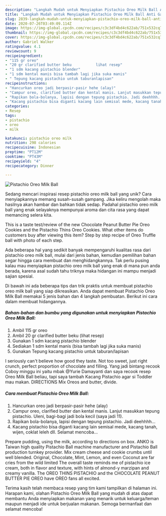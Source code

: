 ```yaml
---
description: "Langkah Mudah untuk Menyiapkan Pistachio Oreo Milk Ball Anti Gagal"
title: "Langkah Mudah untuk Menyiapkan Pistachio Oreo Milk Ball Anti Gagal"
slug: 2839-langkah-mudah-untuk-menyiapkan-pistachio-oreo-milk-ball-anti-gagal
date: 2020-07-26T03:49:09.114Z
image: https://img-global.cpcdn.com/recipes/c3c3df4bd4c622ab/751x532cq70/pistachio-oreo-milk-ball-foto-resep-utama.jpg
thumbnail: https://img-global.cpcdn.com/recipes/c3c3df4bd4c622ab/751x532cq70/pistachio-oreo-milk-ball-foto-resep-utama.jpg
cover: https://img-global.cpcdn.com/recipes/c3c3df4bd4c622ab/751x532cq70/pistachio-oreo-milk-ball-foto-resep-utama.jpg
author: Gabriel Walker
ratingvalue: 4.1
reviewcount: 9
recipeingredient:
- "115 gr oreo"
- "20 gr clarified butter beku           lihat resep"
- "1 sdm kacang pistachio blender"
- "1 sdm kental manis bisa tambah lagi jika suka manis"
- " Tepung kacang pistachio untuk taburanlapisan"
recipeinstructions:
- "Hancurkan oreo jadi berpasir-pasir hehe (alay)"
- "Campur oreo, clarified butter dan kental manis. Lanjut masukkan tepung pistachio. Uleni, bagi-bagi jadi bola kecil (saya jadi 11)."
- "Rapikan bola-bolanya, lapisi dengan tepung pistachio. Jadi deehhhh..."
- "Kacang pistachio bisa diganti kacang lain semisal mede, kacang tanah, wijen, coklat leleh dll. Selamat mencoba..."
categories:
- Resep
tags:
- pistachio
- oreo
- milk

katakunci: pistachio oreo milk 
nutrition: 298 calories
recipecuisine: Indonesian
preptime: "PT12M"
cooktime: "PT43M"
recipeyield: "4"
recipecategory: Dinner

---
```



![Pistachio Oreo Milk Ball](https://img-global.cpcdn.com/recipes/c3c3df4bd4c622ab/751x532cq70/pistachio-oreo-milk-ball-foto-resep-utama.jpg)

Sedang mencari inspirasi resep pistachio oreo milk ball yang unik? Cara menyiapkannya memang susah-susah gampang. Jika keliru mengolah maka hasilnya akan hambar dan bahkan tidak sedap. Padahal pistachio oreo milk ball yang enak selayaknya mempunyai aroma dan cita rasa yang dapat memancing selera kita.

This is a taste test/review of the new Chocolate Peanut Butter Pie Oreo Cookies and the Pistachio Thins Oreo Cookies. What other items do customers buy after viewing this item? Step by step recipe of Oreo Truffle ball with photo of each step.

Ada beberapa hal yang sedikit banyak mempengaruhi kualitas rasa dari pistachio oreo milk ball, mulai dari jenis bahan, kemudian pemilihan bahan segar hingga cara membuat dan menghidangkannya. Tak perlu pusing kalau mau menyiapkan pistachio oreo milk ball yang enak di mana pun anda berada, karena asal sudah tahu triknya maka hidangan ini mampu menjadi sajian spesial.


Di bawah ini ada beberapa tips dan trik praktis untuk membuat pistachio oreo milk ball yang siap dikreasikan. Anda dapat membuat Pistachio Oreo Milk Ball memakai 5 jenis bahan dan 4 langkah pembuatan. Berikut ini cara dalam membuat hidangannya.

<!--inarticleads1-->

##### Bahan-bahan dan bumbu yang digunakan untuk menyiapkan Pistachio Oreo Milk Ball:

1. Ambil 115 gr oreo
1. Ambil 20 gr clarified butter beku           (lihat resep)
1. Gunakan 1 sdm kacang pistachio blender
1. Sediakan 1 sdm kental manis (bisa tambah lagi jika suka manis)
1. Gunakan  Tepung kacang pistachio untuk taburan/lapisan


I seriously can&#39;t believe how good they taste. Not too sweet, just right crunch, perfect proportion of chocolate and filling. Yang jadi bintang recook Coboy minggu ini yaitu mbak @Yurie Damayanti dan saya recook resep Oreo Milk Ball beliau, tapi saya tambah Kacang Pistachio agar si Toddler mau makan. DIRECTIONS Mix Oreos and butter, divide. 

<!--inarticleads2-->

##### Cara membuat Pistachio Oreo Milk Ball:

1. Hancurkan oreo jadi berpasir-pasir hehe (alay)
1. Campur oreo, clarified butter dan kental manis. Lanjut masukkan tepung pistachio. Uleni, bagi-bagi jadi bola kecil (saya jadi 11).
1. Rapikan bola-bolanya, lapisi dengan tepung pistachio. Jadi deehhhh...
1. Kacang pistachio bisa diganti kacang lain semisal mede, kacang tanah, wijen, coklat leleh dll. Selamat mencoba...


Prepare pudding, using the milk, according to directions on box. ANKO is Taiwan high quality Pistachio Ball machine manufacturer and Pistachio Ball production turnkey provider. Mix cream cheese and cookie crumbs until well blended. Original, Chocolate, Mint, Lemon, and even Coconut are far cries from the wild limited The overall taste reminds me of pistachio ice cream, both in flavor and texture, with hints of almond-y marzipan and creamy vanilla. The OREO THINS PISTACHIO and the CHOCOLATE PEANUT BUTTER PIE OREO have OREO fans all excited. 

Terima kasih telah membaca resep yang tim kami tampilkan di halaman ini. Harapan kami, olahan Pistachio Oreo Milk Ball yang mudah di atas dapat membantu Anda menyiapkan makanan yang menarik untuk keluarga/teman maupun menjadi ide untuk berjualan makanan. Semoga bermanfaat dan selamat mencoba!
